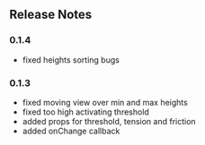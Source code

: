 ## Release Notes
### 0.1.4
- fixed heights sorting bugs

### 0.1.3
- fixed moving view over min and max heights
- fixed too high activating threshold
- added props for threshold, tension and friction
- added onChange callback